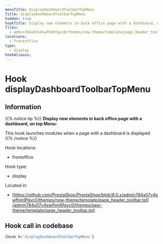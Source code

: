 ```yaml
---
menuTitle: displayDashboardToolbarTopMenu
Title: displayDashboardToolbarTopMenu
hidden: true
hookTitle: Display new elements in back office page with a dashboard, on top Menu
files:
  - admin784x07v4swfhm9fgvc0/themes/new-theme/template/page_header_toolbar.tpl
locations:
  - frontoffice
type:
  - display
hookAliases:
---
```


# Hook displayDashboardToolbarTopMenu

## Information

{{% notice tip %}}
**Display new elements in back office page with a dashboard, on top Menu:** 

This hook launches modules when a page with a dashboard is displayed
{{% /notice %}}

Hook locations: 
  - frontoffice

Hook type: 
  - display

Located in: 
  - [https://github.com/PrestaShop/PrestaShop/blob/8.0.x/admin784x07v4swfhm9fgvc0/themes/new-theme/template/page_header_toolbar.tpl](admin784x07v4swfhm9fgvc0/themes/new-theme/template/page_header_toolbar.tpl)

## Hook call in codebase

```php
{hook h='displayDashboardToolbarTopMenu'}
```